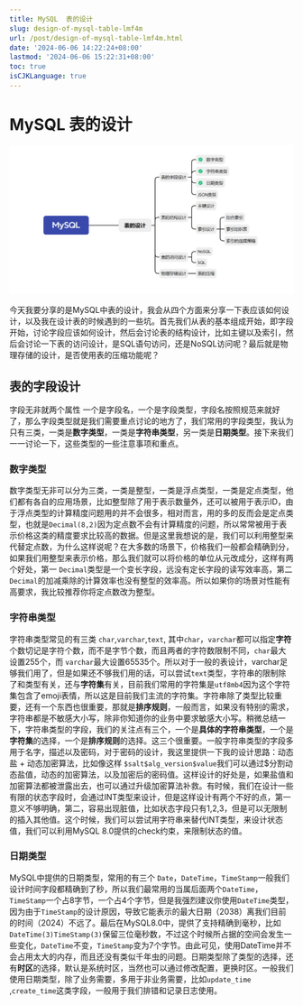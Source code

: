 ```yaml
---
title: MySQL  表的设计
slug: design-of-mysql-table-lmf4m
url: /post/design-of-mysql-table-lmf4m.html
date: '2024-06-06 14:22:24+08:00'
lastmod: '2024-06-06 15:22:31+08:00'
toc: true
isCJKLanguage: true
---
```


# MySQL  表的设计

​![image](https://raw.githubusercontent.com/mPandaer/mBlog/master/content/images/image-20240606153034-ew961za.png)​

今天我要分享的是MySQL中表的设计，我会从四个方面来分享一下表应该如何设计，以及我在设计表的时候遇到的一些坑。首先我们从表的基本组成开始，即字段开始，讨论字段应该如何设计，然后会讨论表的结构设计，比如主键以及索引，然后会讨论一下表的访问设计，是SQL语句访问，还是NoSQL访问呢？最后就是物理存储的设计，是否使用表的压缩功能呢？

## 表的字段设计

字段无非就两个属性 一个是字段名，一个是字段类型，字段名按照规范来就好了，那么字段类型就是我们需要重点讨论的地方了，我们常用的字段类型，我认为只有三类，一类是**数字类型**，一类是**字符串类型**，另一类是**日期类型**。接下来我们一一讨论一下，这些类型的一些注意事项和重点。

### 数字类型

数字类型无非可以分为三类，一类是整型，一类是浮点类型，一类是定点类型，他们都有各自的应用场景，比如整型除了用于表示数量外，还可以被用于表示ID，由于浮点类型的计算精度问题用的并不会很多，相对而言，用的多的反而会是定点类型，也就是`Decimal(8,2)`​因为定点数不会有计算精度的问题，所以常常被用于表示价格这类的精度要求比较高的数据。但是这里我想说的是，我们可以利用整型来代替定点数，为什么这样说呢？在大多数的场景下，价格我们一般都会精确到分，如果我们用整型来表示价格，那么我们就可以将价格的单位从元改成分，这样有两个好处，第一 `Decimal`​类型是一个变长字段，远没有定长字段的读写效率高，第二 `Decimal`​的加减乘除的计算效率也没有整型的效率高。所以如果你的场景对性能有高要求，我比较推荐你将定点数改为整型。

### 字符串类型

字符串类型常见的有三类 `char`​,`varchar`​,`text`​, 其中`char`​，`varchar`​都可以指定**字符**个数切记是字符个数，而不是字节个数，而且两者的字符数限制不同，`char`​最大设置255个，而    `varchar`​ 最大设置65535个。所以对于一般的表设计，varchar足够我们用了，但是如果还不够我们用的话，可以尝试`text`​类型，字符串的限制除了和类型有关，还与**字符集**有关，目前我们常用的字符集是`utf8mb4`​ 因为这个字符集包含了emoji表情，所以这是目前我们主流的字符集。字符串除了类型比较重要，还有一个东西也很重要，那就是**排序规则**，一般而言，如果没有特别的需求，字符串都是不敏感大小写，除非你知道你的业务中要求敏感大小写。稍微总结一下，字符串类型的字段，我们的关注点有三个，一个是**具体的字符串类型**，一个是**字符集**的选择，一个是**排序规则**的选择。这三个很重要。一般字符串类型的字段多用于名字，描述以及密码，对于密码的设计，我这里提供一下我的设计思路：动态盐 + 动态加密算法，比如像这样 `$salt$alg_version$value`​ 我们可以通过$分割动态盐值，动态的加密算法，以及加密后的密码值。这样设计的好处是，如果盐值和加密算法都被泄露出去，也可以通过升级加密算法补救。有时候，我们在设计一些有限的状态字段时，会通过INT类型来设计，但是这样设计有两个不好的点，第一 意义不够明确，第二，容易出现脏值，比如状态字段只有1,2,3，但是可以无限制的插入其他值。这个时候，我们可以尝试用字符串来替代INT类型，来设计状态值，我们可以利用MySQL 8.0提供的check约束，来限制状态的值。

### 日期类型

MySQL中提供的日期类型，常用的有三个 `Date`​，`DateTime`​，`TimeStamp`​ 一般我们设计时间字段都精确到了秒，所以我们最常用的当属后面两个`DateTime`​，`TimeStamp`​一个占8字节，一个占4个字节，但是我强烈建议你使用`DateTime`​类型，因为由于`TimeStamp`​的设计原因，导致它能表示的最大日期（2038）离我们目前的时间（2024）不远了。最后在MySQL8.0中，提供了支持精确到毫秒，比如`DateTime(3)`​ `TimeStamp(3)`​ 保留三位毫秒数，不过这个时候所占据的空间会发生一些变化，`DateTime`​不变，`TimeStamp`​变为7个字节。由此可见，使用DateTime并不会占用太大的内存，而且还没有类似千年虫的问题。日期类型除了类型的选择，还有**时区**的选择，默认是系统时区，当然也可以通过修改配置，更换时区。一般我们使用日期类型，除了业务需要，多用于非业务需要，比如`update_time`​,`create_time`​ 这类字段，一般用于我们排错和记录日志使用。

‍

‍
